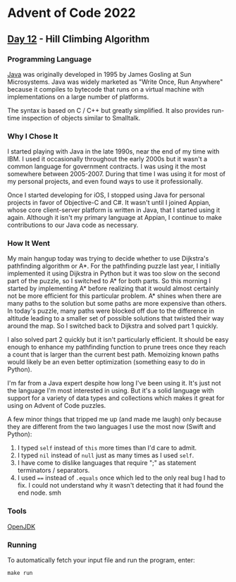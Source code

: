 # Advent of Code 2022
## [Day 12](https://adventofcode.com/2022/day/12) - Hill Climbing Algorithm

### Programming Language 

[Java](https://en.wikipedia.org/wiki/Java_(programming_language)) was originally developed in 1995 by James Gosling at Sun Microsystems.
Java was widely marketed as "Write Once, Run Anywhere" because it compiles to bytecode that runs on a virtual machine with implementations on a large number of platforms.

The syntax is based on C / C++ but greatly simplified.
It also provides run-time inspection of objects similar to Smalltalk.

### Why I Chose It

I started playing with Java in the late 1990s, near the end of my time with IBM.
I used it occasionally throughout the early 2000s but it wasn't a common language for government contracts.
I was using it the most somewhere between 2005-2007.
During that time I was using it for most of my personal projects, and even found ways to use it professionally.

Once I started developing for iOS, I stopped using Java for personal projects in favor of Objective-C and C#.
It wasn't until I joined Appian, whose core client-server platform is written in Java, that I started using it again.
Although it isn't my primary language at Appian, I continue to make contributions to our Java code as necessary.

### How It Went

My main hangup today was trying to decide whether to use Dijkstra's pathfinding algorithm or A*.
For the pathfinding puzzle last year, I initially implemented it using Dijkstra in Python but it was too slow on the second part of the puzzle, so I switched to A* for both parts.
So this morning I started by implementing A* before realizing that it would almost certainly not be more efficient for this particular problem.
A* shines when there are many paths to the solution but some paths are more expensive than others.
In today's puzzle, many paths were blocked off due to the difference in altitude leading to a smaller set of possible solutions that twisted their way around the map.
So I switched back to Dijkstra and solved part 1 quickly.

I also solved part 2 quickly but it isn't particularly efficient.
It should be easy enough to enhance my pathfinding function to prune trees once they reach a count that is larger than the current best path.
Memoizing known paths would likely be an even better optimization (something easy to do in Python).

I'm far from a Java expert despite how long I've been using it.
It's just not the language I'm most interested in using.
But it's a solid language with support for a variety of data types and collections which makes it great for using on Advent of Code puzzles.

A few minor things that tripped me up (and made me laugh) only because they are different from the two languages I use the most now (Swift and Python):
1) I typed `self` instead of `this` more times than I'd care to admit.
2) I typed `nil` instead of `null` just as many times as I used `self`.
3) I have come to dislike languages that require ";" as statement terminators / separators.
4) I used `==` instead of `.equals` once which led to the only real bug I had to fix.
I could not understand why it wasn't detecting that it had found the end node.
smh

### Tools

[OpenJDK](https://openjdk.org/)

### Running

To automatically fetch your input file and run the program, enter:

```
make run
```
